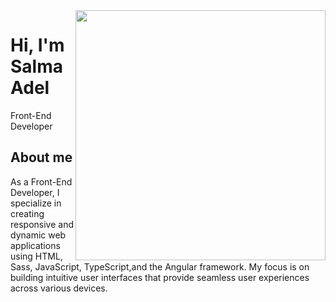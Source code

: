 <img align="right" width="400" height="400" src="https://ezzeldenold.vercel.app/assets/img/githupProfile.png">


# Hi, I'm Salma Adel

Front-End Developer

## About me 

As a Front-End Developer, I specialize in creating responsive and dynamic web applications using HTML, Sass, JavaScript, TypeScript,and the Angular framework. My focus is on building intuitive user interfaces that provide seamless user experiences across various devices.

<h3><a href="" style="font-size:22px; display:none"/> My WebSite 🚀 </a></h3>
